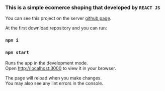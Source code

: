 ### This is a simple ecomerce shoping that developed by `REACT JS`

You can see this  project on the server  [github page](https://maryamqasemi2022.github.io/react-simple-shop/).

At the first download repository and you can run:

### `npm i `
### `npm start`

Runs the app in the development mode.\
Open [http://localhost:3000](http://localhost:3000) to view it in your browser.

The page will reload when you make changes.\
You may also see any lint errors in the console.
